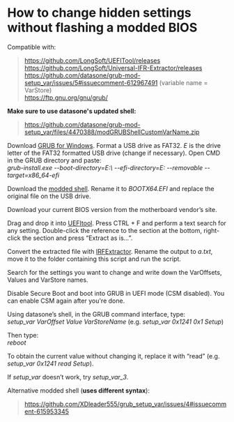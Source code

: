 # How to change hidden settings without flashing a modded BIOS
Compatible with:
> https://github.com/LongSoft/UEFITool/releases  
> https://github.com/LongSoft/Universal-IFR-Extractor/releases  
> https://github.com/datasone/grub-mod-setup_var/issues/5#issuecomment-612967491 (variable name = VarStore)  
> https://ftp.gnu.org/gnu/grub/  

**Make sure to use datasone's updated shell:**
> https://github.com/datasone/grub-mod-setup_var/files/4470388/modGRUBShellCustomVarName.zip  

Download [GRUB for Windows](https://ftp.gnu.org/gnu/grub/). Format a USB drive as FAT32. *E* is the drive letter of the FAT32 formatted USB drive (change if necessary). Open CMD in the GRUB directory and paste:  
*grub-install.exe --boot-directory=E:\ --efi-directory=E: --removable --target=x86_64-efi*

Download the [modded shell](https://github.com/datasone/grub-mod-setup_var/files/4470388/modGRUBShellCustomVarName.zip). Rename it to *BOOTX64.EFI* and replace the original file on the USB drive.

Download your current BIOS version from the motherboard vendor’s site.

Drag and drop it into [UEFItool](https://github.com/LongSoft/UEFITool/releases). Press CTRL + F and perform a text search for any setting. Double-click the reference to the section at the bottom, right-click the section and press “Extract as is...”.

Convert the extracted file with [IRFExtractor](https://github.com/LongSoft/Universal-IFR-Extractor/releases). Rename the output to *a.txt*, move it to the folder containing this script and run the script.

Search for the settings you want to change and write down the VarOffsets, Values and VarStore names.

Disable Secure Boot and boot into GRUB in UEFI mode (CSM disabled). You can enable CSM again after you're done.

Using datasone’s shell, in the GRUB command interface, type:  
*setup_var VarOffset Value VarStoreName* (e.g. *setup_var 0x1241 0x1 Setup*)

Then type:  
*reboot*

To obtain the current value without changing it, replace it with “read” (e.g. *setup_var 0x1241 read Setup*).

If *setup_var* doesn’t work, try *setup_var_3*.

Alternative modded shell (**uses different syntax**):
> https://github.com/XDleader555/grub_setup_var/issues/4#issuecomment-615953345
